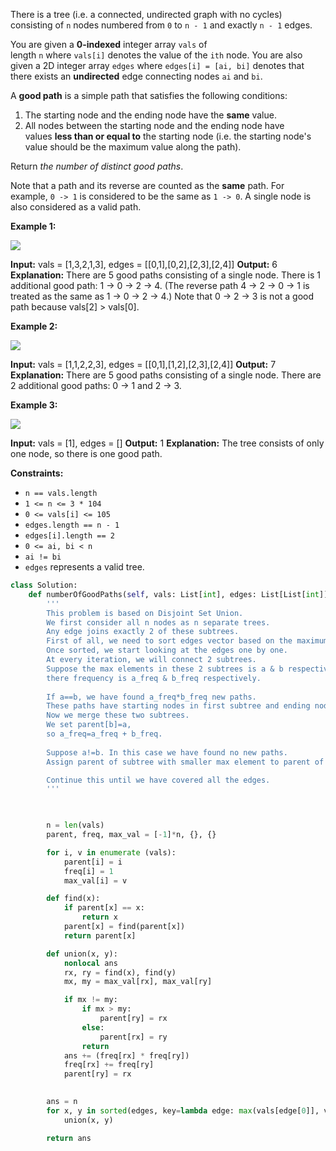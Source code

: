 There is a tree (i.e. a connected, undirected graph with no cycles) consisting of `n` nodes numbered from `0` to `n - 1` and exactly `n - 1` edges.

You are given a **0-indexed** integer array `vals` of length `n` where `vals[i]` denotes the value of the `ith` node. You are also given a 2D integer array `edges` where `edges[i] = [ai, bi]` denotes that there exists an **undirected** edge connecting nodes `ai` and `bi`.

A **good path** is a simple path that satisfies the following conditions:

1.  The starting node and the ending node have the **same** value.
2.  All nodes between the starting node and the ending node have values **less than or equal to** the starting node (i.e. the starting node's value should be the maximum value along the path).

Return _the number of distinct good paths_.

Note that a path and its reverse are counted as the **same** path. For example, `0 -> 1` is considered to be the same as `1 -> 0`. A single node is also considered as a valid path.

**Example 1:**

![](https://assets.leetcode.com/uploads/2022/08/04/f9caaac15b383af9115c5586779dec5.png)

**Input:** vals = [1,3,2,1,3], edges = [[0,1],[0,2],[2,3],[2,4]]
**Output:** 6
**Explanation:** There are 5 good paths consisting of a single node.
There is 1 additional good path: 1 -> 0 -> 2 -> 4.
(The reverse path 4 -> 2 -> 0 -> 1 is treated as the same as 1 -> 0 -> 2 -> 4.)
Note that 0 -> 2 -> 3 is not a good path because vals[2] > vals[0].

**Example 2:**

![](https://assets.leetcode.com/uploads/2022/08/04/149d3065ec165a71a1b9aec890776ff.png)

**Input:** vals = [1,1,2,2,3], edges = [[0,1],[1,2],[2,3],[2,4]]
**Output:** 7
**Explanation:** There are 5 good paths consisting of a single node.
There are 2 additional good paths: 0 -> 1 and 2 -> 3.

**Example 3:**

![](https://assets.leetcode.com/uploads/2022/08/04/31705e22af3d9c0a557459bc7d1b62d.png)

**Input:** vals = [1], edges = []
**Output:** 1
**Explanation:** The tree consists of only one node, so there is one good path.

**Constraints:**

-   `n == vals.length`
-   `1 <= n <= 3 * 104`
-   `0 <= vals[i] <= 105`
-   `edges.length == n - 1`
-   `edges[i].length == 2`
-   `0 <= ai, bi < n`
-   `ai != bi`
-   `edges` represents a valid tree.

```python
class Solution:
    def numberOfGoodPaths(self, vals: List[int], edges: List[List[int]]) -> int:
        '''
        This problem is based on Disjoint Set Union.
        We first consider all n nodes as n separate trees.
        Any edge joins exactly 2 of these subtrees.
        First of all, we need to sort edges vector based on the maximum value of vertices that it connects.
        Once sorted, we start looking at the edges one by one.
        At every iteration, we will connect 2 subtrees.
        Suppose the max elements in these 2 subtrees is a & b respectively and
        there frequency is a_freq & b_freq respectively.
  
        If a==b, we have found a_freq*b_freq new paths.
        These paths have starting nodes in first subtree and ending nodes in the other subtree.
        Now we merge these two subtrees.
        We set parent[b]=a,
        so a_freq=a_freq + b_freq.
  
        Suppose a!=b. In this case we have found no new paths.
        Assign parent of subtree with smaller max element to parent of subtree with larger max element.

        Continue this until we have covered all the edges.
        '''

  

        n = len(vals)
        parent, freq, max_val = [-1]*n, {}, {}

        for i, v in enumerate (vals):
            parent[i] = i
            freq[i] = 1
            max_val[i] = v

        def find(x):
            if parent[x] == x:
                return x
            parent[x] = find(parent[x])
            return parent[x]

        def union(x, y):
            nonlocal ans
            rx, ry = find(x), find(y)
            mx, my = max_val[rx], max_val[ry]

            if mx != my:
                if mx > my:
                    parent[ry] = rx
                else:
                    parent[rx] = ry
                return
            ans += (freq[rx] * freq[ry])
            freq[rx] += freq[ry]
            parent[ry] = rx
  

        ans = n
        for x, y in sorted(edges, key=lambda edge: max(vals[edge[0]], vals[edge[1]])):
            union(x, y)

        return ans
```